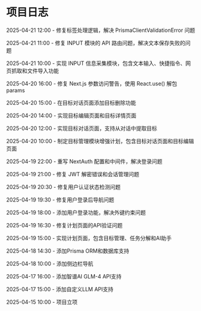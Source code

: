 # 项目日志

2025-04-21 12:00 - 修复标签处理逻辑，解决 PrismaClientValidationError 问题

2025-04-21 11:00 - 修复 INPUT 模块的 API 路由问题，解决文本保存失败的问题

2025-04-21 10:00 - 实现 INPUT 信息采集模块，包含文本输入、快捷指令、网页抓取和文件导入功能

2025-04-20 16:00 - 修复 Next.js 参数访问警告，使用 React.use() 解包 params

2025-04-20 15:00 - 在目标对话页面添加目标删除功能

2025-04-20 14:00 - 实现目标编辑页面和目标详情页面

2025-04-20 12:00 - 实现目标对话页面，支持从对话中提取目标

2025-04-20 10:00 - 制定目标管理模块增强计划，包含目标对话页面和目标编辑页面

2025-04-19 22:00 - 重写 NextAuth 配置和中间件，解决登录问题

2025-04-19 21:00 - 修复 JWT 解密错误和会话管理问题

2025-04-19 20:30 - 修复用户认证状态检测问题

2025-04-19 19:30 - 修复用户登录后导航问题

2025-04-19 18:00 - 添加用户登录功能，解决外键约束问题

2025-04-19 16:30 - 修复计划页面的API验证问题

2025-04-19 15:00 - 实现计划页面，包含目标管理、任务分解和AI助手

2025-04-18 14:30 - 添加Prisma ORM和数据库支持

2025-04-18 10:00 - 添加侧边栏导航

2025-04-17 16:00 - 添加智谱AI GLM-4 API支持

2025-04-17 15:00 - 添加自定义LLM API支持

2025-04-15 10:00 - 项目立项